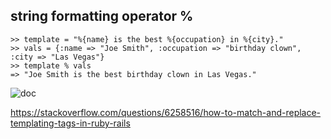 ##  string formatting operator % 

```
>> template = "%{name} is the best %{occupation} in %{city}."
>> vals = {:name => "Joe Smith", :occupation => "birthday clown", :city => "Las Vegas"}
>> template % vals
=> "Joe Smith is the best birthday clown in Las Vegas."
```


![doc](https://ifsc010101.blob.core.windows.net/abcdefg/1555507321.png)

https://stackoverflow.com/questions/6258516/how-to-match-and-replace-templating-tags-in-ruby-rails